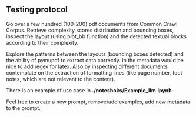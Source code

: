 ## Testing protocol 

Go over a few hundred (100-200) pdf documents from Common Crawl Corpus.
Retrieve complexity scores distribution and bounding boxes, inspect the layout (using plot_bb function) and the detected textual blocks according to their complexity.

Explore the patterns between the layouts (bounding boxes detected) and the ability of pymupdf to extract data correctly.
In the metadata would be nice to add regex for latex.
Also by inspecting different documents contemplate on the extraction of formatting lines (like page number, foot notes, which are not relevant to the content). 

There is an example of use case in **./notesboks/Example_llm.ipynb**

Feel free to create a new prompt, remove/add examples, add new metadata to the prompt. 



